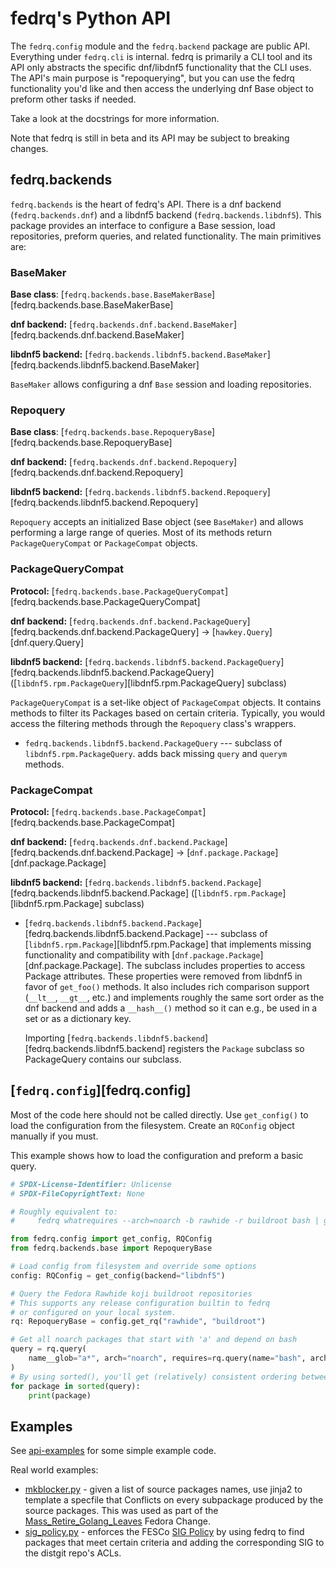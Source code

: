 <!--
SPDX-FileCopyrightText: 2023 Maxwell G <gotmax@e.email>
SPDX-License-Identifier: GPL-2.0-or-later
-->

# fedrq's Python API

The `fedrq.config` module and the `fedrq.backend` package are public API.
Everything under `fedrq.cli` is internal. fedrq is primarily a CLI tool and
its API only abstracts the specific dnf/libdnf5 functionality that the CLI uses. The
API's main purpose is "repoquerying", but you can use the fedrq functionality
you'd like and then access the underlying dnf Base object to preform other
tasks if needed.

Take a look at the docstrings for more information.

Note that fedrq is still in beta and its API may be subject to breaking
changes.

## fedrq.backends

`fedrq.backends` is the heart of fedrq's API.
There is a dnf backend (`fedrq.backends.dnf`)
and a libdnf5 backend (`fedrq.backends.libdnf5`).
This package provides an interface to configure a Base session, load
repositories, preform queries, and related functionality.
The main primitives are:

### BaseMaker

**Base class**: [`fedrq.backends.base.BaseMakerBase`][fedrq.backends.base.BaseMakerBase]

**dnf backend:** [`fedrq.backends.dnf.backend.BaseMaker`][fedrq.backends.dnf.backend.BaseMaker]

**libdnf5 backend:** [`fedrq.backends.libdnf5.backend.BaseMaker`][fedrq.backends.libdnf5.backend.BaseMaker]

`BaseMaker` allows configuring a dnf `Base` session and loading repositories.

### Repoquery

**Base class**: [`fedrq.backends.base.RepoqueryBase`][fedrq.backends.base.RepoqueryBase]

**dnf backend:** [`fedrq.backends.dnf.backend.Repoquery`][fedrq.backends.dnf.backend.Repoquery]

**libdnf5 backend:** [`fedrq.backends.libdnf5.backend.Repoquery`][fedrq.backends.libdnf5.backend.Repoquery]

`Repoquery` accepts an initialized Base object (see `BaseMaker`) and allows
performing a large range of queries. Most of its methods return
`PackageQueryCompat` or `PackageCompat` objects.


### PackageQueryCompat

**Protocol:** [`fedrq.backends.base.PackageQueryCompat`][fedrq.backends.base.PackageQueryCompat]

**dnf backend:** [`fedrq.backends.dnf.backend.PackageQuery`][fedrq.backends.dnf.backend.PackageQuery] -> [`hawkey.Query`][dnf.query.Query]

**libdnf5 backend:** [`fedrq.backends.libdnf5.backend.PackageQuery`][fedrq.backends.libdnf5.backend.PackageQuery]
([`libdnf5.rpm.PackageQuery`][libdnf5.rpm.PackageQuery] subclass)

`PackageQueryCompat` is a set-like object of `PackageCompat` objects. It contains
methods to filter its Packages based on certain criteria. Typically, you would
access the filtering methods through the `Repoquery` class's wrappers.

- `fedrq.backends.libdnf5.backend.PackageQuery` --- subclass of
  `libdnf5.rpm.PackageQuery`. adds back missing `query` and `querym` methods.


### PackageCompat


**Protocol:** [`fedrq.backends.base.PackageCompat`][fedrq.backends.base.PackageCompat]

**dnf backend:** [`fedrq.backends.dnf.backend.Package`][fedrq.backends.dnf.backend.Package] -> [`dnf.package.Package`][dnf.package.Package]

**libdnf5 backend:** [`fedrq.backends.libdnf5.backend.Package`][fedrq.backends.libdnf5.backend.Package]
([`libdnf5.rpm.Package`][libdnf5.rpm.Package] subclass)

- [`fedrq.backends.libdnf5.backend.Package`][fedrq.backends.libdnf5.backend.Package] ---
  subclass of [`libdnf5.rpm.Package`][libdnf5.rpm.Package]
  that implements missing functionality and compatibility with
  [`dnf.package.Package`][dnf.package.Package].
  The subclass includes properties to access Package attributes.
  These properties were removed from libdnf5 in favor of `get_foo()` methods.
  It also includes rich comparison support (`__lt__`, `__gt__`, etc.) and
  implements roughly the same sort order as the dnf backend and adds a
  `__hash__()` method so it can e.g., be used in a set or as a dictionary key.

    Importing
    [`fedrq.backends.libdnf5.backend`][fedrq.backends.libdnf5.backend]
    registers the `Package` subclass so PackageQuery contains our subclass.

## [`fedrq.config`][fedrq.config]

Most of the code here should not be called directly. Use `get_config()` to load
the configuration from the filesystem. Create an `RQConfig` object manually if
you must.

This example shows how to load the configuration and preform a basic query.

``` python
# SPDX-License-Identifier: Unlicense
# SPDX-FileCopyrightText: None

# Roughly equivalent to:
#     fedrq whatrequires --arch=noarch -b rawhide -r buildroot bash | grep '^a'

from fedrq.config import get_config, RQConfig
from fedrq.backends.base import RepoqueryBase

# Load config from filesystem and override some options
config: RQConfig = get_config(backend="libdnf5")

# Query the Fedora Rawhide koji buildroot repositories
# This supports any release configuration builtin to fedrq
# or configured on your local system.
rq: RepoqueryBase = config.get_rq("rawhide", "buildroot")

# Get all noarch packages that start with 'a' and depend on bash
query = rq.query(
    name__glob="a*", arch="noarch", requires=rq.query(name="bash", arch="notsrc")
)
# By using sorted(), you'll get (relatively) consistent ordering between backends
for package in sorted(query):
    print(package)
```


## Examples

See [api-examples] for some simple example code.

Real world examples:

- [mkblocker.py] - given a list of source packages names, use jinja2 to
  template a specfile that Conflicts on every subpackage produced by the source
  packages. This was used as part of the [Mass_Retire_Golang_Leaves] Fedora Change.
- [sig_policy.py] - enforces the FESCo [SIG Policy][sig-policy] by using fedrq
  to find packages that meet certain criteria and adding the corresponding SIG
  to the distgit repo's ACLs.

[api-examples]: https://git.sr.ht/~gotmax23/fedrq/tree/main/item/contrib/api_examples
[mkblocker.py]: https://git.sr.ht/~gotmax23/fedora-scripts/tree/main/item/go-sig/blocker/mkblocker.py
[Mass_Retire_Golang_Leaves]: https://fedoraproject.org/wiki/Changes/Mass_Retire_Golang_Leaves#Implementation
[sig_policy.py]: https://pagure.io/releng/blob/main/f/scripts/fesco/sig-policy/sig_policy.py
[sig-policy]: https://docs.fedoraproject.org/en-US/fesco/SIG_policy/
